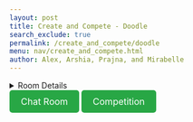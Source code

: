 ```yaml
---
layout: post 
title: Create and Compete - Doodle
search_exclude: true
permalink: /create_and_compete/doodle
menu: nav/create_and_compete.html
author: Alex, Arshia, Prajna, and Mirabelle 
---
```


<details>
  <summary>Room Details</summary>

<a href="{{site.baseurl}}/moderation/rules_doodle/">Moderation Rules</a>


<p> 
The page is a place where people can explore themselves creatively and compete to see who has the best doodle. This allows for players to collaborate over their artistic abilities. Our room includes a chat room where players can converse about their creations, a doodle compete area, a place where people can post their art, and winners get crowned every week. This will help add to our classes page by making a fun artistic environment where everyone can collaborate. </p>

</details>

<a href="{{site.baseurl}}/moderation/chat_doodle/" style="padding: 10px 20px; font-size: 16px; background-color: #28a745; color: white; border: none; border-radius: 5px; text-decoration: none; display: inline-block;">
  Chat Room
</a>

<a href="{{site.baseurl}}/moderation/doodle_competition/" style="padding: 10px 20px; font-size: 16px; background-color: #28a745; color: white; border: none; border-radius: 5px; text-decoration: none; display: inline-block;">
  Competition
</a>